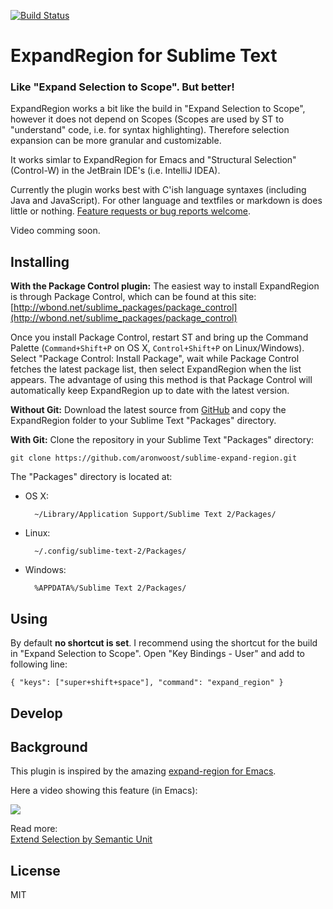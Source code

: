 [![Build Status](https://travis-ci.org/aronwoost/sublime-expand-region.png?branch=master)](https://travis-ci.org/aronwoost/sublime-expand-region)

# ExpandRegion for Sublime Text

### Like "Expand Selection to Scope". But better!

ExpandRegion works a bit like the build in "Expand Selection to Scope", however it does not depend on Scopes (Scopes are used by ST to "understand" code, i.e. for syntax highlighting). Therefore selection expansion can be more granular and customizable.

It works simlar to ExpandRegion for Emacs and "Structural Selection" (Control-W) in the JetBrain IDE's (i.e. IntelliJ IDEA).

Currently the plugin works best with C'ish language syntaxes (including Java and JavaScript). For other language and textfiles or markdown is does little or nothing. [Feature requests or bug reports welcome](https://github.com/aronwoost/sublime-expand-region/issues).

Video comming soon.

## Installing

**With the Package Control plugin:** The easiest way to install ExpandRegion is through Package Control, which can be found at this site: [http://wbond.net/sublime_packages/package_control](http://wbond.net/sublime_packages/package_control)

Once you install Package Control, restart ST and bring up the Command Palette (`Command+Shift+P` on OS X, `Control+Shift+P` on Linux/Windows). Select "Package Control: Install Package", wait while Package Control fetches the latest package list, then select ExpandRegion when the list appears. The advantage of using this method is that Package Control will automatically keep ExpandRegion up to date with the latest version.

**Without Git:** Download the latest source from [GitHub](https://github.com/aronwoost/sublime-expand-region) and copy the ExpandRegion folder to your Sublime Text "Packages" directory.

**With Git:** Clone the repository in your Sublime Text "Packages" directory:

    git clone https://github.com/aronwoost/sublime-expand-region.git


The "Packages" directory is located at:

* OS X:

        ~/Library/Application Support/Sublime Text 2/Packages/

* Linux:

        ~/.config/sublime-text-2/Packages/

* Windows:

        %APPDATA%/Sublime Text 2/Packages/

## Using

By default **no shortcut is set**. I recommend using the shortcut for the build in "Expand Selection to Scope". Open "Key Bindings - User" and add to following line:
```
{ "keys": ["super+shift+space"], "command": "expand_region" }
```

## Develop

## Background

This plugin is inspired by the amazing [expand-region for Emacs](https://github.com/magnars/expand-region.el).

Here a video showing this feature (in Emacs):  

[![](http://img.youtube.com/vi/_RvHz3vJ3kA/0.jpg)](http://www.youtube.com/watch?v=_RvHz3vJ3kA?feature=player_embedded&v=M)

Read more:  
[Extend Selection by Semantic Unit](http://ergoemacs.org/emacs/syntax_tree_walk.html)

## License

MIT

